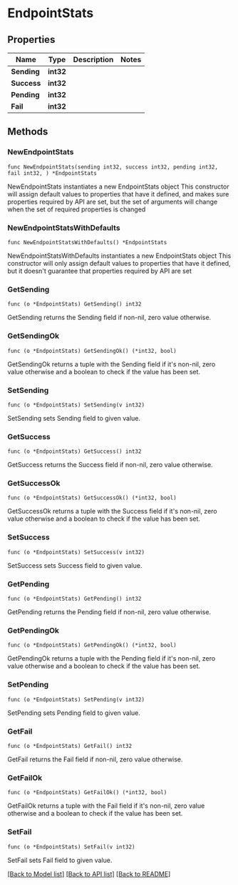 # EndpointStats

## Properties

Name | Type | Description | Notes
------------ | ------------- | ------------- | -------------
**Sending** | **int32** |  | 
**Success** | **int32** |  | 
**Pending** | **int32** |  | 
**Fail** | **int32** |  | 

## Methods

### NewEndpointStats

`func NewEndpointStats(sending int32, success int32, pending int32, fail int32, ) *EndpointStats`

NewEndpointStats instantiates a new EndpointStats object
This constructor will assign default values to properties that have it defined,
and makes sure properties required by API are set, but the set of arguments
will change when the set of required properties is changed

### NewEndpointStatsWithDefaults

`func NewEndpointStatsWithDefaults() *EndpointStats`

NewEndpointStatsWithDefaults instantiates a new EndpointStats object
This constructor will only assign default values to properties that have it defined,
but it doesn't guarantee that properties required by API are set

### GetSending

`func (o *EndpointStats) GetSending() int32`

GetSending returns the Sending field if non-nil, zero value otherwise.

### GetSendingOk

`func (o *EndpointStats) GetSendingOk() (*int32, bool)`

GetSendingOk returns a tuple with the Sending field if it's non-nil, zero value otherwise
and a boolean to check if the value has been set.

### SetSending

`func (o *EndpointStats) SetSending(v int32)`

SetSending sets Sending field to given value.


### GetSuccess

`func (o *EndpointStats) GetSuccess() int32`

GetSuccess returns the Success field if non-nil, zero value otherwise.

### GetSuccessOk

`func (o *EndpointStats) GetSuccessOk() (*int32, bool)`

GetSuccessOk returns a tuple with the Success field if it's non-nil, zero value otherwise
and a boolean to check if the value has been set.

### SetSuccess

`func (o *EndpointStats) SetSuccess(v int32)`

SetSuccess sets Success field to given value.


### GetPending

`func (o *EndpointStats) GetPending() int32`

GetPending returns the Pending field if non-nil, zero value otherwise.

### GetPendingOk

`func (o *EndpointStats) GetPendingOk() (*int32, bool)`

GetPendingOk returns a tuple with the Pending field if it's non-nil, zero value otherwise
and a boolean to check if the value has been set.

### SetPending

`func (o *EndpointStats) SetPending(v int32)`

SetPending sets Pending field to given value.


### GetFail

`func (o *EndpointStats) GetFail() int32`

GetFail returns the Fail field if non-nil, zero value otherwise.

### GetFailOk

`func (o *EndpointStats) GetFailOk() (*int32, bool)`

GetFailOk returns a tuple with the Fail field if it's non-nil, zero value otherwise
and a boolean to check if the value has been set.

### SetFail

`func (o *EndpointStats) SetFail(v int32)`

SetFail sets Fail field to given value.



[[Back to Model list]](../README.md#documentation-for-models) [[Back to API list]](../README.md#documentation-for-api-endpoints) [[Back to README]](../README.md)



